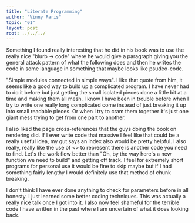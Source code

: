 ```yaml
---
title: "Literate Programming"
author: "Vinny Paris"
topic: "01"
layout: post
root: ../../../
---
```


Something I found really interesting that he did in his book was to use the really nice "blurb -> code" where he would give a 
paragraph giving you the general attack pattern of what the following does and then  he writes the code in some language 
in something that maybe looks like psudeo-code.

"Simple modules connected in simple ways". I like that quote from him, it seems like a good way to build up a complicated program.
I have never had to do it before but just getting the small isolated pieces done a little bit at a time and making them all mesh. 
I know I have been in trouble before when I try to write one really long complicated come instead of just breaking it up into
small readable pieces. Or when I try to cram them together it's just one giant mess trying to get from one part to another. 
 
I also liked the page cross-references that the guys doing the book on rendering did. If I ever write code that massive I feel 
like that could be a really useful idea, my gut says an index also would be pretty helpful. I also really, really like the use 
of <> to represent there is another code you need to find. Let's the work flow better than "Oh, by the way here's a new function
we need to build" and getting off track. I feel for extremely short programs for personal use it would be fine to skip maybe but if I had 
something fairly lengthy I would definitely use that method of chunk breaking. 

I don't think I have ever done anything to check for parameters before in all honesty. I just learned some better coding techniques.
This was actually a really nice talk once I got into it. I also now feel shameful for the terrible code I have
written in the past where I am uncertain of what it does looking back. 
